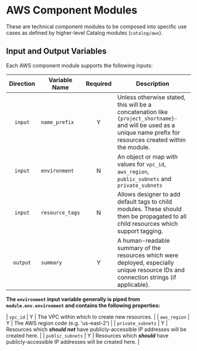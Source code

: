 # AWS Component Modules

These are technical component modules to be composed into specific use cases as defined by higher-level Catalog modules (`catalog/aws`).

## Input and Output Variables

Each AWS component module supports the following inputs:

| Direction | Variable Name   | Required | Description                                                                                                                                                         |
| :-------: | --------------- | :------: | ------------------------------------------------------------------------------------------------------------------------------------------------------------------- |
|  `input`  | `name_prefix`   |    Y     | Unless otherwise stated, this will be a concatenation like `{project_shortname}-` and will be used as a unique name prefix for resources created within the module. |
|  `input`  | `environment`   |    N     | An object or map with values for `vpc_id`, `aws_region`, `public_subnets` and `private_subnets`                                                                     |
|  `input`  | `resource_tags` |    N     | Allows designer to add default tags to child modules. These should then be propagated to all child resources which support tagging.                                 |
| `output`  | `summary`       |    Y     | A human-readable summary of the resources which were deployed, especially unique resource IDs and connection strings (if applicable).                               |

**The `environment` input variable generally is piped from `module.env.environment` and contains the following properties:**

| `vpc_id`          |    Y     | The VPC within which to create new resources.                                                                                                                       |
| `aws_region`      |    Y     | The AWS region code (e.g. 'us-east-2')                                                                            |
| `private_subnets` |    Y     | Resources which _**should not**_ have publicly-accessible IP addresses will be created here.                                                                        |
| `public_subnets`  |    Y     | Resources which _**should**_ have publicly-accessible IP addresses will be created here.                                                                            |
